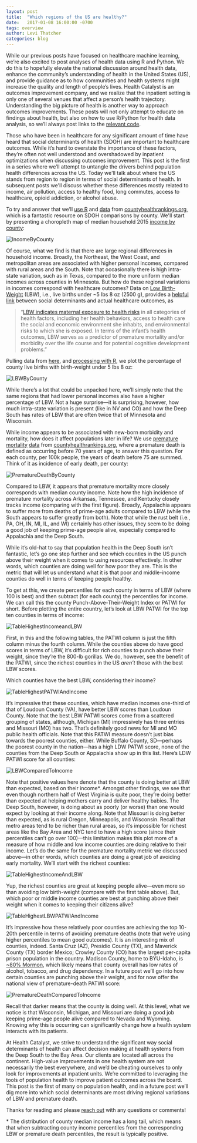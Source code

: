 ```yaml
---
layout: post
title:  "Which regions of the US are healthy?"
date:   2017-01-08 16:00:00 -0700
tags: overview
author: Levi Thatcher
categories: blog
---
```


While our previous posts have focused on healthcare machine learning, we’re also excited to post analyses of health data using R and Python. We do this to hopefully elevate the national discussion around health data, enhance the community’s understanding of health in the United States (US), and provide guidance as to how communities and health systems might increase the quality and length of people’s lives. Health Catalyst is an outcomes improvement company, and we realize that the inpatient setting is only one of several venues that affect a person’s health trajectory. Understanding the big picture of health is another way to approach outcomes improvements. These posts will not only attempt to educate on findings about health, but also on how to use R/Python for health data analysis, so we’ll always post links to the [relevant code](https://gist.github.com/levithatcher/070496ca48c165d7ced37e0ffcd24dc7).

Those who have been in healthcare for any significant amount of time have heard that social determinants of health (SDOH) are important to healthcare outcomes. While it’s hard to overstate the importance of these factors, they’re often not well understood and overshadowed by inpatient optimizations when discussing outcomes improvement. This post is the first in a series where we’ll attempt to untangle the drivers behind population health differences across the US. Today we'll talk about where the US stands from region to region in terms of social determinants of health. In subsequent posts we'll discuss whether these differences mostly related to income, air pollution, access to healthy food, long commutes, access to healthcare, opioid addiction, or alcohol abuse.

To try and answer that we’ll [use R](https://gist.github.com/levithatcher/070496ca48c165d7ced37e0ffcd24dc7) and [data](http://www.countyhealthrankings.org/sites/default/files/2015%20CHR%20Analytic%20Data.csv) from [countyhealthrankings.org](http://www.countyhealthrankings.org/), which is a fantastic resource on SDOH comparisons by county. We'll start by presenting a choropleth map of median household 2015 [income by county](http://www.countyhealthrankings.org/measure/median-household-income):

![IncomeByCounty](/assets/Post10CountyHealthOverview/MedianIncomeByCounty.jpg)

Of course, what we find is that there are large regional differences in household income. Broadly, the Northeast, the West Coast, and metropolitan areas are associated with higher personal incomes, compared with rural areas and the South. Note that occasionally there is high intra-state variation, such as in Texas, compared to the more uniform median incomes across counties in Minnesota. But how do these regional variations in incomes correspond with healthcare outcomes? Data on [Low Birth-Weight](http://www.countyhealthrankings.org/measure/low-birthweight) (LBW), i.e., live births under ~5 lbs 8 oz (2500 g), provides a [helpful link](https://www.ncbi.nlm.nih.gov/pubmed/7633862) between social determinants and actual healthcare outcomes, as

> “[LBW indicates maternal exposure to health risks](http://www.countyhealthrankings.org/measure/low-birthweight) in all categories of health factors, including her health behaviors, access to health care the social and economic environment she inhabits, and environmental risks to which she is exposed. In terms of the infant’s health outcomes, LBW serves as a predictor of premature mortality and/or morbidity over the life course and for potential cognitive development problems.” 
 
Pulling data from [here](http://www.countyhealthrankings.org/measure/low-birthweight), and [processing with R](https://gist.github.com/levithatcher/070496ca48c165d7ced37e0ffcd24dc7), we plot the percentage of county live births with birth-weight under 5 lbs 8 oz:

![LBWByCounty](/assets/Post10CountyHealthOverview/LowBirthWeightByCounty.jpg)

While there’s a lot that could be unpacked here, we’ll simply note that the same regions that had lower personal incomes also have a higher percentage of LBW. Not a huge surprise—it is surprising, however, how much intra-state variation is present (like in NV and CO) and how the Deep South has rates of LBW that are often twice that of Minnesota and Wisconsin.

While income appears to be associated with new-born morbidity and mortality, how does it affect populations later in life? We use [premature mortality](http://www.countyhealthrankings.org/measure/premature-death-ypll) [data](http://www.countyhealthrankings.org/sites/default/files/2015%20CHR%20Analytic%20Data.csv) from [countyhealthrankings.org](http://www.countyhealthrankings.org/), where a premature death is defined as occurring before 70 years of age, to answer this question. For each county, per 100k people, the years of death before 75 are summed. Think of it as incidence of early death, per county:

![PrematureDeathByCounty](/assets/Post10CountyHealthOverview/PrematureDeathByCounty.jpg)
  
Compared to LBW, it appears that premature mortality more closely corresponds with median county income. Note how the high incidence of premature mortality across Arkansas, Tennessee, and Kentucky closely tracks income (comparing with the first figure). Broadly, Appalachia appears to suffer more from deaths of prime-age adults compared to LBW (while the South appears to suffer greatly from both). Note that while the rust belt (i.e., PA, OH, IN, MI, IL, and WI) certainly has other issues, they seem to be doing a good job of keeping prime-age people alive, especially compared to Appalachia and the Deep South. 

While it’s old-hat to say that population health in the Deep South isn’t fantastic, let’s go one step further and see which counties in the US punch above their weight when it comes to using resources effectively. In other words, which counties are doing well for how poor they are. This is the metric that will let us understand what it is that poor and middle-income counties do well in terms of keeping people healthy.

To get at this, we create percentiles for each county in terms of LBW (where 100 is best) and then subtract (for each county) the percentiles for income. We can call this the county Punch-Above-Their-Weight Index or PATWI for short. Before plotting the entire country, let’s look at LBW PATWI for the top ten counties in terms of income:

![TableHighestIncomeandLBW](/assets/Post10CountyHealthOverview/TableHighestIncomeAndLBW.png)

First, in this and the following tables, the PATWI column is just the fifth column minus the fourth column. While the counties above do have good scores in terms of LBW, it’s difficult for rich counties to punch above their weight, since they’re the 800-lb gorillas. We do, however, see the benefit of the PATWI, since the richest counties in the US *aren’t* those with the best LBW scores.

Which counties have the best LBW, considering their income?
 
![TableHighestPATWIAndIncome](/assets/Post10CountyHealthOverview/TableHighestLBWPATWIAndIncome.png)

It’s impressive that these counties, which have median incomes one-third of that of Loudoun County (VA), have better LBW scores than Loudoun County. Note that the best LBW PATWI scores come from a scattered grouping of states, although, Michigan (MI) impressively has three entries and Missouri (MO) has two. That’s definitely good news for MI and MO public health officials. Note that this PATWI measure doesn’t just bias towards the poorest counties, either. While Buffalo County, SD—perhaps the poorest county in the nation—has a high LDW PATWI score, none of the counties from the Deep South or Appalachia show up in this list. Here’s LDW PATWI score for all counties:

 ![LBWComparedToIncome](/assets/Post10CountyHealthOverview/LBWComparedToIncomeByCounty.jpg)

Note that positive values here denote that the county is doing better at LBW than expected, based on their income*. Amongst other findings, we see that even though northern half of West Virginia is quite poor, they’re doing better than expected at helping mothers carry and deliver healthy babies. The Deep South, however, is doing about as poorly (or worse) than one would expect by looking at their income along. Note that Missouri is doing better than expected, as is rural Oregon, Minneapolis, and Wisconsin. Recall that metro areas tend to be richer than rural areas, so it’s impossible for richest areas like the Bay Area and NYC tend to have a high score (since their percentiles can’t go over 100)—this limitation makes this plot more of a measure of how middle and low income counties are doing relative to their income.
Let’s do the same for the premature mortality metric we discussed above—in other words, which counties are doing a great job of avoiding early mortality. We’ll start with the richest counties:

![TableHighestIncomeAndLBW](/assets/Post10CountyHealthOverview/TableHighestIncomeAndPrematureDeath.png)
 
Yup, the richest counties are great at keeping people alive—even more so than avoiding low birth-weight (compare with the first table above). But, which poor or middle income counties are best at punching above their weight when it comes to keeping their citizens alive?
  
![TableHighestLBWPATWIAndIncome](/assets/Post10CountyHealthOverview/TableHighestPrematureDeathPATWIAndIncome.png)

It’s impressive how these relatively poor counties are achieving the top 10-20th percentile in terms of avoiding premature deaths (note that we’re using higher percentiles to mean good outcomes). It is an interesting mix of counties, indeed. Santa Cruz (AZ), Presidio County (TX), and Maverick County (TX) border Mexico; Crowley County (CO) has the largest per-capita prison population in the country. Madison County, home to BYU-Idaho, is [~80% Mormon](http://www.slate.com/articles/life/map_of_the_week/2012/02/mormon_population_in_the_u_s_an_interactive_map.html), which likely means that county overall has low rates of alcohol, tobacco, and drug dependency. In a future post we’ll go into how certain counties are punching above their weight, and for now offer the national view of premature-death PATWI score:

![PrematureDeathComparedToIncome](/assets/Post10CountyHealthOverview/PrematureDeathComparedToIncomeByCounty.jpg)

Recall that darker means that the county is doing well. At this level, what we notice is that Wisconsin, Michigan, and Missouri are doing a good job keeping prime-age people alive compared to Nevada and Wyoming. Knowing why this is occurring can significantly change how a health system interacts with its patients.

At Health Catalyst, we strive to understand the significant way social determinants of health can affect decision making at health systems from the Deep South to the Bay Area. Our clients are located all across the continent. High-value improvements in one health system are not necessarily the best everywhere, and we’d be cheating ourselves to only look for improvements at inpatient units. We’re committed to leveraging the tools of population health to improve patient outcomes across the board. 
This post is the first of many on population health, and in a future post we’ll dig more into which social determinants are most driving regional variations of LBW and premature death.

Thanks for reading and please [reach out](http://healthcare.ai/contact) with any questions or comments!

\* The distribution of county median income has a long tail, which means that when subtracting county income percentiles from the corresponding LBW or premature death percentiles, the result is typically positive. 